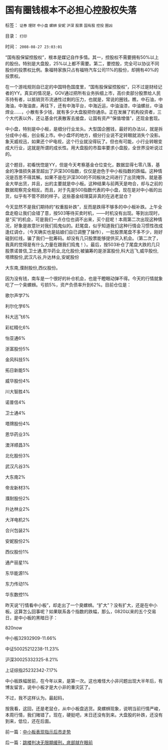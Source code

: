 # 国有圈钱根本不必担心控股权失落

标签： `证券` `理财` `中小盘` `螺蛳` `安妮` `沪深` `股票` `国有股` `控投` `圈凶` 

目录： `打印`

时间： `2008-08-27 23:03:01`

“国有股保留控股权”，根本是媒记自作多情。其一，控股权不需要拥有50%以上的股份。特别是大盘股，25%以上都不需要。第二，要控股，完全可以协议不同股份的投票权比例。象福特家族只占有福特汽车公司11%的股份，却拥有40%的投票权。

在一个游戏规则自已定的中国特色国度里，“国有股保留控股权”，只不过是财经记者的YY。真实的情况是，GOV通过把所有业务拆细上市，高价卖部分股票给人民币持有者，以抵销货币流通性过剩的压力，也就是，常说的圈钱。瞧，中石油，中海油，中海油直，再往下，还有中海平台，中海近运，中油油漆，中油螺丝，中油焊业……，小散有多少钱，就有多少大盘股把你通杀。正在发展了机构投资者，三个大代表以外，还让基金代表散客去接盘，让国有资产“保值增值”，还现金套现。

中小盘，特别是中小板，是细分行业龙头。大型国企圈钱，最好的办法以，就是拆分成中小板，创业板上市。中小盘坏的地方，细分行业说不定转眼就消失个没影。象天威视迅，如果还个IP电视，这个行业就没得玩了。但也有可能，小行业转眼变成大行业，这就是所谓的成长性。用大盘股的市盈率要求小盘股，全世界没听说过的。

这个题目，初看恍惚是YY，但是今天考察基金仓位变化，数据显得七零八落，基金的净值损失甚至超出了沪深300指数，仅仅是逊色于中小板指数的跌幅。这种情况是百思不得其解。如果不是在沪深300的不同板块之间进行了出货掩饰，就是基金大举出货，并且，出的主要就是中小板。这种结果与前两天是吻合，却与之前的数据观察完全相反。而且，对于先是500指数代表的中小盘，现在是对中小板的出货，似乎有不管不顾的样子。这些基金经理莫非真的在逃老鼠仓？

今天显然不是我们期待的“权重股补跌”，反而是跌得不够多的中小板补跌。上午全盘走稳让我们会错了意，按503等待买卖时机，——时机没有出现。等到出现时，是“买”的机会，可是我们一点仓位也调不出来，买个屁呢！本周第二次出现这种情况，好象是故意针对我们捣鬼似的。赶尾盘，似乎知道我们这种行情会习惯性改成逢红调仓，（今天确实也是姑娘们自已调整了操作），一批股票尾盘不多不少，刚好碰到红线，骗了我们一批筹码。却没有几只股票能够提供买入机会。（第二次了，我真的觉得是有什么力量在跟我们捣鬼！）。最后，按503补仓了尾盘大跌的几只股票诺普信,卫士通,恩华药业,北化股份;被骗筹的是浙富股份,科大迅飞,威华股份,塔牌股份,武汉凡谷,升达林业,安妮股份

大东南,濮耐股份,西仪股份。

因为没有钱，南车是一个很好的补仓机会，也是干瞪眼动弹不得。今天的行情就象吃了一个臭螺蛳。亏损5%，资产负债率升到62%。目前仓位是：

歌尔声学7%

利尔化学6%

科大迅飞6%

彩虹精化6%

怡亚通6%

浙富股份5%

金风科技5%

拓日新能5%

威华股份4%

川大智胜4%

诺普信4%

卫士通4%

塔牌股份4%

恩华药业3%

澳洋顺昌3%

北化股份3%

武汉凡谷3%

大东南2%

帝龙新材3%

濮耐股份2%

升达林业2%

大洋电机2%

合兴包装2%

安妮股份2%

西仪股份1%

通产丽星1%

东华能源1%

东力传动1%

华东数控1%

昨天说“行情看中小板”，却走出了一个臭螺蛳。“扩大”？没有扩大，还是在中小板。这算怎么回事呢？如果联系各个指数的跌幅，那么，0820以来的五个交易日，是中小板的黑暗日子：

820now

中小板32932909-11.66%

中证50025212238-11.23%

沪深30025332325-8.21%

上证综指25232342-7.17%

中小板跌幅居前，在今年以来，是第一次。这也难怪大小非问题出现大半年后，有博友留言，说中小板才是大小非的重灾区了。

不过，我不这样认为。最起码，

按我看，这回，还是老鼠仓，从中小板盘逃货。臭螺蛳现象，说明当前行情严峻，本周行情，我们赌错了。现在，硬挺吧，末日还没有到来。大盘股的补跌，还没有到来，低位，还在后面。



前一篇：[中小板表现指示后市走势](../../../2008/8/26/中小板表现指示后市走势.md)

后一篇：[跳楼判决无限期缓刑，底部就在眼前](../../../2008/8/28/跳楼判决无限期缓刑，底部就在眼前.md)